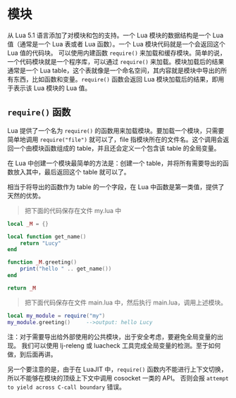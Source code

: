 # 模块

从 Lua 5.1 语言添加了对模块和包的支持。一个 Lua 模块的数据结构是一个 Lua 值（通常是一个 Lua 表或者 Lua 函数）。一个 Lua 模块代码就是一个会返回这个 Lua 值的代码块。
可以使用内建函数 `require()` 来加载和缓存模块。简单的说，一个代码模块就是一个程序库，可以通过 `require()` 来加载。模块加载后的结果通常是一个 Lua table，这个表就像是一个命名空间，其内容就是模块中导出的所有东西，比如函数和变量。`require()` 函数会返回 Lua 模块加载后的结果，即用于表示该 Lua 模块的 Lua 值。

## `require()` 函数

Lua 提供了一个名为 `require()` 的函数用来加载模块。要加载一个模块，只需要简单地调用 `require("file")`  就可以了，file 指模块所在的文件名。这个调用会返回一个由模块函数组成的 table，并且还会定义一个包含该 table 的全局变量。

在 Lua 中创建一个模块最简单的方法是：创建一个 table，并将所有需要导出的函数放入其中，最后返回这个 table 就可以了。

相当于将导出的函数作为 table 的一个字段，在 Lua 中函数是第一类值，提供了天然的优势。

> 把下面的代码保存在文件 my.lua 中

```lua
local _M = {}

local function get_name()
    return "Lucy"
end

function _M.greeting()
    print("hello " .. get_name())
end

return _M
```

> 把下面代码保存在文件 main.lua 中，然后执行 main.lua，调用上述模块。

```lua
local my_module = require("my")
my_module.greeting()     -->output: hello Lucy
```

注：对于需要导出给外部使用的公共模块，出于安全考虑，要避免全局变量的出现。
我们可以使用 lj-releng 或 luacheck 工具完成全局变量的检测。至于如何做，到后面再讲。

另一个要注意的是，由于在 LuaJIT 中，`require()` 函数内不能进行上下文切换，所以不能够在模块的顶级上下文中调用 cosocket 一类的 API。
否则会报 `attempt to yield across C-call boundary` 错误。
